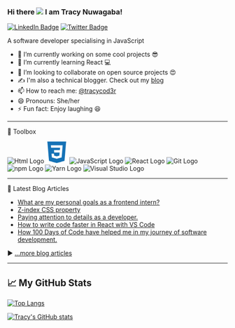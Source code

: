 ### Hi there <img src="https://raw.githubusercontent.com/MartinHeinz/MartinHeinz/master/wave.gif" width="30px"> I am Tracy Nuwagaba!

[![LinkedIn Badge](https://img.shields.io/badge/LinkedIn-Profile-informational?style=flat&logo=linkedin&logoColor=white&color=0D76A8)](https://www.linkedin.com/in/tracy-nuwagaba/)
[![Twitter Badge](https://img.shields.io/badge/Twitter-Profile-informational?style=flat&logo=twitter&logoColor=white&color=1CA2F1)](https://twitter.com/tracycod3r)

A software developer specialising in JavaScript
  
- 🔭 I’m currently working on some cool projects 😎
- 🌱 I’m currently learning React 💻
- 👯 I’m looking to collaborate on open source projects 😍
- ✍️ I'm also a technical blogger. Check out my [blog](https://tracy.hashnode.dev/)
- 📫 How to reach me: [@tracycod3r](https://twitter.com/tracycod3r)
- 😄 Pronouns: She/her
- ⚡ Fun fact: Enjoy laughing 😆

---

🧰 Toolbox

<img src ="https://cdn.worldvectorlogo.com/logos/html5-2.svg" alt="Html Logo" width="50" height="50"/> <img src="https://raw.githubusercontent.com/devicons/devicon/9f4f5cdb393299a81125eb5127929ea7bfe42889/icons/css3/css3-plain.svg" alt="CSS Logo" width="50" height="50"/> <img src="https://cdn.worldvectorlogo.com/logos/logo-javascript.svg" alt="JavaScript Logo" width="50" height="50"/>
<img src="https://cdn.worldvectorlogo.com/logos/react-2.svg" alt="React Logo" width="50" height="50"/>
<img src="https://cdn.worldvectorlogo.com/logos/git.svg" alt="Git Logo" width="50" height="50"/>
<img src="https://cdn.worldvectorlogo.com/logos/npm.svg" alt="npm Logo" width="50" height="50"/>
<img src="https://cdn.worldvectorlogo.com/logos/yarn.svg" alt="Yarn Logo" width="50" height="50"/>
<img src="https://cdn.worldvectorlogo.com/logos/visual-studio-code-1.svg" alt="Visual Studio Logo" width="50" height="50"/>

---

📘 Latest Blog Articles

<!-- BLOG-POST-LIST:START -->
- [What are my personal goals as a frontend intern?](https://tracy.hashnode.dev/what-are-my-personal-goals-as-a-frontend-intern)
- [Z-index CSS property](https://tracy.hashnode.dev/z-index-css-property)
- [Paying attention to details as a developer.](https://tracy.hashnode.dev/paying-attention-to-details-as-a-developer)
- [How to write code faster in React with VS Code](https://tracy.hashnode.dev/how-to-write-code-faster-in-react-with-vs-code)
- [How 100 Days of Code have helped me in my journey of software development.](https://tracy.hashnode.dev/how-100-days-of-code-have-helped-me-in-my-journey-of-software-development)
<!-- BLOG-POST-LIST:END -->

▶ [...more blog articles](https://tracy.hashnode.dev/)

---

## &#x1f4c8; My GitHub Stats

[![Top Langs](https://github-readme-stats.vercel.app/api/top-langs/?username=tracycod3r&theme=radical)](https://github.com/anuraghazra/github-readme-stats)

[![Tracy's GitHub stats](https://github-readme-stats.vercel.app/api?username=tracycod3r&theme=radical)](https://github.com/anuraghazra/github-readme-stats)

<!--
**tracycod3r/tracycod3r** is a ✨ _special_ ✨ repository because its `README.md` (this file) appears on your GitHub profile.

<A software developer specialising in JavaScript>
  
---

---

🧰 Toolbox

<img src ="https://worldvectorlogo.com/logo/html5" alt="Html Logo" width="50" height="50"/>

---


Here are some ideas to get you started:

- 🔭 I’m currently working on ...
- 🌱 I’m currently learning ...
- 👯 I’m looking to collaborate on ...
- 🤔 I’m looking for help with ...
- 💬 Ask me about ...
- 📫 How to reach me: ...
- 😄 Pronouns: ...
- ⚡ Fun fact: ...
-->
